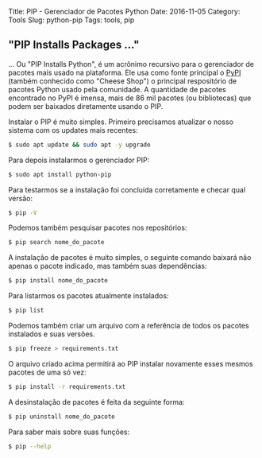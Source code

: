 Title: PIP - Gerenciador de Pacotes Python
Date: 2016-11-05
Category: Tools
Slug: python-pip
Tags: tools, pip

## "PIP Installs Packages ..."

... Ou "PIP Installs Python", é um acrônimo recursivo para o gerenciador de pacotes mais usado na plataforma. Ele usa como fonte principal o [PyPI](https://pypi.python.org/pypi) (também conhecido como "Cheese Shop") o principal respositório de pacotes Python usado pela comunidade. A quantidade de pacotes encontrado no PyPI é imensa, mais de 86 mil pacotes (ou bibliotecas) que podem ser baixados diretamente usando o PIP.

Instalar o PIP é muito simples. Primeiro precisamos atualizar o nosso sistema com os updates mais recentes:

```bash
$ sudo apt update && sudo apt -y upgrade
```

Para depois instalarmos o gerenciador PIP: 

```bash
$ sudo apt install python-pip
```

Para testarmos se a instalação foi concluída corretamente e checar qual versão: 

```bash
$ pip -V
```

Podemos também pesquisar pacotes nos repositórios:

```bash
$ pip search nome_do_pacote
```

A instalação de pacotes é muito simples, o seguinte comando baixará não apenas o pacote indicado, mas também suas dependências:

```bash
$ pip install nome_do_pacote
```

Para listarmos os pacotes atualmente instalados:

```bash
$ pip list
```

Podemos também criar um arquivo com a referência de todos os pacotes instalados e suas versões. 

```bash
$ pip freeze > requirements.txt
```

O arquivo criado acima permitirá ao PIP instalar novamente esses mesmos pacotes de uma só vez:

```bash
$ pip install -r requirements.txt
```

A desinstalação de pacotes é feita da seguinte forma:

```bash
$ pip uninstall nome_do_pacote
```

Para saber mais sobre suas funções:

```bash
$ pip --help
```